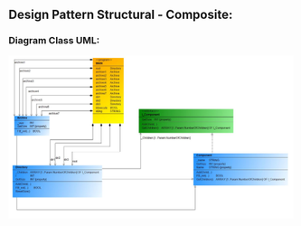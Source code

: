 ## Design Pattern Structural - Composite:

### Diagram Class UML:

![](Design_Pattern_Structural_Composite.JPG)